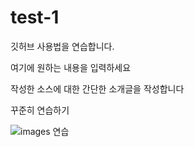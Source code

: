 # test-1
깃허브 사용법을 연습합니다.

여기에 원하는 내용을 입력하세요

작성한 소스에 대한 간단한 소개글을 작성합니다



꾸준히 연습하기

![images 연습](.images/cat.jpg)
